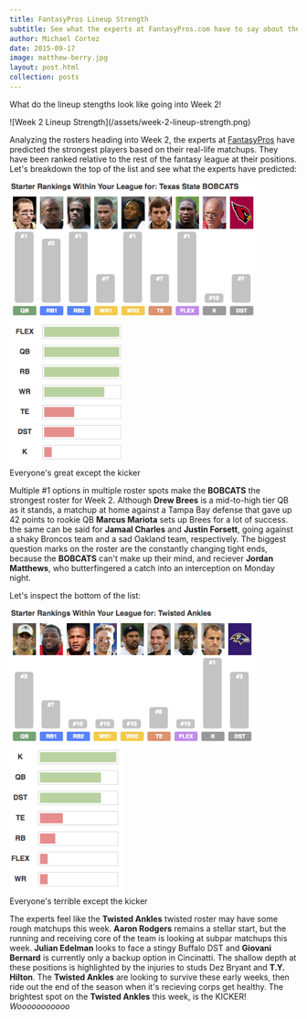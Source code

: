 ```yaml
---
title: FantasyPros Lineup Strength
subtitle: See what the experts at FantasyPros.com have to say about the league lineups heading into Week 2
author: Michael Cortez
date: 2015-09-17
image: matthew-berry.jpg
layout: post.html
collection: posts
---
```

What do the lineup stengths look like going into Week 2!

<div class="center">
![Week 2 Lineup Strength](/assets/week-2-lineup-strength.png)
</div>

Analyzing the rosters heading into Week 2, the experts at [FantasyPros](http://www.fantasypros.com) have predicted the strongest players based on their real-life matchups. They have been ranked relative to the rest of the fantasy league at their positions. Let's breakdown the top of the list and see what the experts have predicted:

<div class="center">
  <img src="/assets/week-2-lineup-top-players.png" alt="Week 2 Top Team Players" width="430" />
  <img src="/assets/week-2-lineup-top-chart.png" alt="Week 2 Top Team Chart" width="200" />
</div>
<div class="center">
  <span class="caption">Everyone's great except the kicker</span>
</div>

Multiple #1 options in multiple roster spots make the **BOBCATS** the strongest roster for Week 2. Although **Drew Brees** is a mid-to-high tier QB as it stands, a matchup at home against a Tampa Bay defense that gave up 42 points to rookie QB **Marcus Mariota** sets up Brees for a lot of success. the same can be said for **Jamaal Charles** and **Justin Forsett**, going against a shaky Broncos team and a sad Oakland team, respectively. The biggest question marks on the roster are the constantly changing tight ends, because the **BOBCATS** can't make up their mind, and reciever **Jordan Matthews**, who butterfingered a catch into an interception on Monday night.

Let's inspect the bottom of the list:

<div class="center">
  <img src="/assets/week-2-lineup-bottom-players.png" alt="Week 2 Bottom Team Players" width="430" />
  <img src="/assets/week-2-lineup-bottom-chart.png" alt="Week 2 Bottom Team Chart" width="200" />
</div>
<div class="center">
  <span class="caption">Everyone's terrible except the kicker</span>
</div>

The experts feel like the **Twisted Ankles** twisted roster may have some rough matchups this week. **Aaron Rodgers** remains a stellar start, but the running and receiving core of the team is looking at subpar matchups this week. **Julian Edelman** looks to face a stingy Buffalo DST and **Giovani Bernard** is currently only a backup option in Cincinatti. The shallow depth at these positions is highlighted by the injuries to studs Dez Bryant and **T.Y. Hilton**. The **Twisted Ankles** are looking to survive these early weeks, then ride out the end of the season when it's recieving corps get healthy. The brightest spot on the **Twisted Ankles** this week, is the KICKER! *Wooooooooooo*
